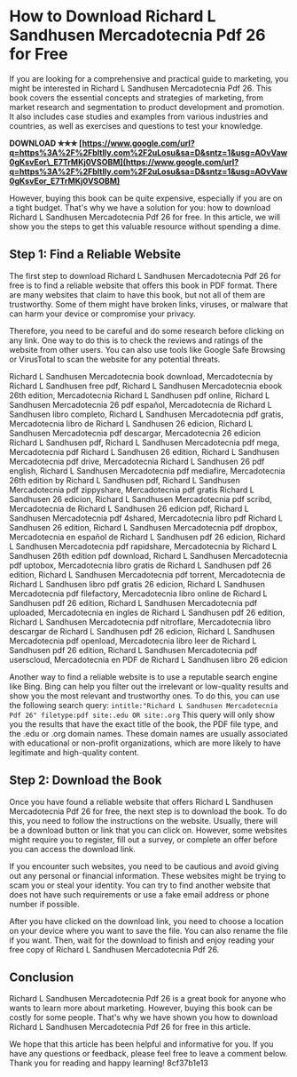 
 
# How to Download Richard L Sandhusen Mercadotecnia Pdf 26 for Free
 
If you are looking for a comprehensive and practical guide to marketing, you might be interested in Richard L Sandhusen Mercadotecnia Pdf 26. This book covers the essential concepts and strategies of marketing, from market research and segmentation to product development and promotion. It also includes case studies and examples from various industries and countries, as well as exercises and questions to test your knowledge.
 
**DOWNLOAD ✯✯✯ [https://www.google.com/url?q=https%3A%2F%2Fbltlly.com%2F2uLosu&sa=D&sntz=1&usg=AOvVaw0gKsvEor\_E7TrMKj0VSOBM](https://www.google.com/url?q=https%3A%2F%2Fbltlly.com%2F2uLosu&sa=D&sntz=1&usg=AOvVaw0gKsvEor_E7TrMKj0VSOBM)**


 
However, buying this book can be quite expensive, especially if you are on a tight budget. That's why we have a solution for you: how to download Richard L Sandhusen Mercadotecnia Pdf 26 for free. In this article, we will show you the steps to get this valuable resource without spending a dime.
 
## Step 1: Find a Reliable Website
 
The first step to download Richard L Sandhusen Mercadotecnia Pdf 26 for free is to find a reliable website that offers this book in PDF format. There are many websites that claim to have this book, but not all of them are trustworthy. Some of them might have broken links, viruses, or malware that can harm your device or compromise your privacy.
 
Therefore, you need to be careful and do some research before clicking on any link. One way to do this is to check the reviews and ratings of the website from other users. You can also use tools like Google Safe Browsing or VirusTotal to scan the website for any potential threats.
 
Richard L Sandhusen Mercadotecnia book download,  Mercadotecnia by Richard L Sandhusen free pdf,  Richard L Sandhusen Mercadotecnia ebook 26th edition,  Mercadotecnia Richard L Sandhusen pdf online,  Richard L Sandhusen Mercadotecnia 26 pdf español,  Mercadotecnia de Richard L Sandhusen libro completo,  Richard L Sandhusen Mercadotecnia pdf gratis,  Mercadotecnia libro de Richard L Sandhusen 26 edicion,  Richard L Sandhusen Mercadotecnia pdf descargar,  Mercadotecnia 26 edicion Richard L Sandhusen pdf,  Richard L Sandhusen Mercadotecnia pdf mega,  Mercadotecnia pdf Richard L Sandhusen 26 edition,  Richard L Sandhusen Mercadotecnia pdf drive,  Mercadotecnia Richard L Sandhusen 26 pdf english,  Richard L Sandhusen Mercadotecnia pdf mediafire,  Mercadotecnia 26th edition by Richard L Sandhusen pdf,  Richard L Sandhusen Mercadotecnia pdf zippyshare,  Mercadotecnia pdf gratis Richard L Sandhusen 26 edicion,  Richard L Sandhusen Mercadotecnia pdf scribd,  Mercadotecnia de Richard L Sandhusen 26 edicion pdf,  Richard L Sandhusen Mercadotecnia pdf 4shared,  Mercadotecnia libro pdf Richard L Sandhusen 26 edition,  Richard L Sandhusen Mercadotecnia pdf dropbox,  Mercadotecnia en español de Richard L Sandhusen pdf 26 edicion,  Richard L Sandhusen Mercadotecnia pdf rapidshare,  Mercadotecnia by Richard L Sandhusen 26th edition pdf download,  Richard L Sandhusen Mercadotecnia pdf uptobox,  Mercadotecnia libro gratis de Richard L Sandhusen pdf 26 edition,  Richard L Sandhusen Mercadotecnia pdf torrent,  Mercadotecnia de Richard L Sandhusen libro pdf gratis 26 edicion,  Richard L Sandhusen Mercadotecnia pdf filefactory,  Mercadotecnia libro online de Richard L Sandhusen pdf 26 edition,  Richard L Sandhusen Mercadotecnia pdf uploaded,  Mercadotecnia en ingles de Richard L Sandhusen pdf 26 edition,  Richard L Sandhusen Mercadotecnia pdf nitroflare,  Mercadotecnia libro descargar de Richard L Sandhusen pdf 26 edicion,  Richard L Sandhusen Mercadotecnia pdf openload,  Mercadotecnia libro leer de Richard L Sandhusen pdf 26 edition,  Richard L Sandhusen Mercadotecnia pdf userscloud,  Mercadotecnia en PDF de Richard L Sandhusen libro 26 edicion
 
Another way to find a reliable website is to use a reputable search engine like Bing. Bing can help you filter out the irrelevant or low-quality results and show you the most relevant and trustworthy ones. To do this, you can use the following search query:
 `intitle:"Richard L Sandhusen Mercadotecnia Pdf 26" filetype:pdf site:.edu OR site:.org` 
This query will only show you the results that have the exact title of the book, the PDF file type, and the .edu or .org domain names. These domain names are usually associated with educational or non-profit organizations, which are more likely to have legitimate and high-quality content.
 
## Step 2: Download the Book
 
Once you have found a reliable website that offers Richard L Sandhusen Mercadotecnia Pdf 26 for free, the next step is to download the book. To do this, you need to follow the instructions on the website. Usually, there will be a download button or link that you can click on. However, some websites might require you to register, fill out a survey, or complete an offer before you can access the download link.
 
If you encounter such websites, you need to be cautious and avoid giving out any personal or financial information. These websites might be trying to scam you or steal your identity. You can try to find another website that does not have such requirements or use a fake email address or phone number if possible.
 
After you have clicked on the download link, you need to choose a location on your device where you want to save the file. You can also rename the file if you want. Then, wait for the download to finish and enjoy reading your free copy of Richard L Sandhusen Mercadotecnia Pdf 26.
 
## Conclusion
 
Richard L Sandhusen Mercadotecnia Pdf 26 is a great book for anyone who wants to learn more about marketing. However, buying this book can be costly for some people. That's why we have shown you how to download Richard L Sandhusen Mercadotecnia Pdf 26 for free in this article.
 
We hope that this article has been helpful and informative for you. If you have any questions or feedback, please feel free to leave a comment below. Thank you for reading and happy learning!
 8cf37b1e13
 
